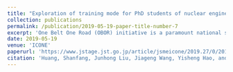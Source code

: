 ```yaml
---
title: "Exploration of training mode for PhD students of nuclear engineering"
collection: publications
permalink: /publication/2019-05-19-paper-title-number-7
excerpt: 'One Belt One Road (OBOR) initiative is a paramount national strategy of China, which greatly promotes the technical innovations like those in the nuclear energy industry. The Chinese HPR1000 reactor, with independent intellectual property rights, has been exported to various countries all over the world.'
date: 2019-05-19
venue: 'ICONE'
paperurl: 'https://www.jstage.jst.go.jp/article/jsmeicone/2019.27/0/2019.27_1376/_article/-char/ja/'
citation: 'Huang, Shanfang, Junhong Liu, Jiageng Wang, Yisheng Hao, and Kan Wang. "Exploration of training mode for PhD students of nuclear engineering." In The Proceedings of the International Conference on Nuclear Engineering (ICONE) 2019.27, p. 1376. The Japan Society of Mechanical Engineers, 2019.'
---
```

